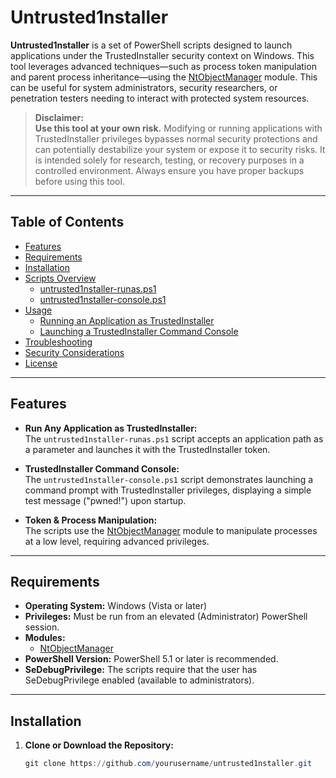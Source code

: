 # Untrusted1nstaller

**Untrusted1nstaller** is a set of PowerShell scripts designed to launch applications under the TrustedInstaller security context on Windows. This tool leverages advanced techniques—such as process token manipulation and parent process inheritance—using the [NtObjectManager](https://github.com/googleprojectzero/sandbox-attacksurface-analysis-tools) module. This can be useful for system administrators, security researchers, or penetration testers needing to interact with protected system resources.

> **Disclaimer:**  
> **Use this tool at your own risk.** Modifying or running applications with TrustedInstaller privileges bypasses normal security protections and can potentially destabilize your system or expose it to security risks. It is intended solely for research, testing, or recovery purposes in a controlled environment. Always ensure you have proper backups before using this tool.

---

## Table of Contents

- [Features](#features)
- [Requirements](#requirements)
- [Installation](#installation)
- [Scripts Overview](#scripts-overview)
  - [untrusted1nstaller-runas.ps1](#untrusted1nstaller-runasps1)
  - [untrusted1nstaller-console.ps1](#untrusted1nstaller-consoleps1)
- [Usage](#usage)
  - [Running an Application as TrustedInstaller](#running-an-application-as-trustedinstaller)
  - [Launching a TrustedInstaller Command Console](#launching-a-trustedinstaller-command-console)
- [Troubleshooting](#troubleshooting)
- [Security Considerations](#security-considerations)
- [License](#license)

---

## Features

- **Run Any Application as TrustedInstaller:**  
  The `untrusted1nstaller-runas.ps1` script accepts an application path as a parameter and launches it with the TrustedInstaller token.

- **TrustedInstaller Command Console:**  
  The `untrusted1nstaller-console.ps1` script demonstrates launching a command prompt with TrustedInstaller privileges, displaying a simple test message ("pwned!") upon startup.

- **Token & Process Manipulation:**  
  The scripts use the [NtObjectManager](https://www.powershellgallery.com/packages/NtObjectManager) module to manipulate processes at a low level, requiring advanced privileges.

---

## Requirements

- **Operating System:** Windows (Vista or later)
- **Privileges:** Must be run from an elevated (Administrator) PowerShell session.
- **Modules:**
  - [NtObjectManager](https://www.powershellgallery.com/packages/NtObjectManager)
- **PowerShell Version:** PowerShell 5.1 or later is recommended.
- **SeDebugPrivilege:** The scripts require that the user has SeDebugPrivilege enabled (available to administrators).

---

## Installation

1. **Clone or Download the Repository:**
   ```powershell
   git clone https://github.com/yourusername/untrusted1nstaller.git
